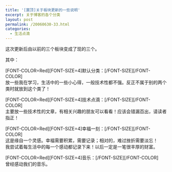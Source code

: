 ```yaml
---
title: '[置顶]关于板块更新的一些说明'
excerpt: 关于博客的各个分类
layout: post
permalink: /20060630-33.html
categories:
  - 生活点滴
---
```

这次更新后由以前的三个板块变成了现的三个。

其中：

\[FONT-COLOR=Red\]\[FONT-SIZE=4\]默认分类：\[/FONT-SIZE\]\[/FONT-COLOR\]  
放一些我在学习，生活中的一些小心得，一般技术性都不强。反正不属于别的两个类时就放到这个类了！

\[FONT-COLOR=Red\]\[FONT-SIZE=4\]技术点滴：\[/FONT-SIZE\]\[/FONT-COLOR\]  
主要放一些技术性的文章，有相关兴趣的朋友可以看看！应该会错漏百出，请读者指正！

\[FONT-COLOR=Red\]\[FONT-SIZE=4\]幸福一刻：\[/FONT-SIZE\]\[/FONT-COLOR\]  
这是缘自一个灵感。幸福需要积累，需要记录；相对的，难过挫折需要淡忘！  
我尝试着每生活中的每一个感动都记录下来！以后一定是一笔很丰厚的财富。

\[FONT-COLOR=Red\]\[FONT-SIZE=4\]音乐：\[/FONT-SIZE\]\[/FONT-COLOR\]  
曾经感动我们的音乐。